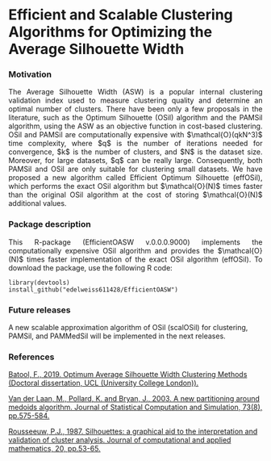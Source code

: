 # Efficient and Scalable Clustering Algorithms for Optimizing the Average Silhouette Width

### Motivation
<p align="justify"> 
The Average Silhouette Width (ASW) is a popular internal clustering validation index used to measure clustering quality and determine an optimal number of clusters. There have been only a few proposals in the literature, such as the Optimum Silhouette (OSil) algorithm and the PAMSil algorithm, using the ASW as an objective function in cost-based clustering. OSil and PAMSil are computationally expensive with $\mathcal{O}(qkN^3)$ time complexity, where $q$ is the number of iterations needed for convergence, $k$ is the number of clusters, and $N$ is the dataset size. Moreover, for large datasets, $q$ can be really large. Consequently, both PAMSil and OSil are only suitable for clustering small datasets. We have proposed a new algorithm called Efficient Optimum Silhouette (effOSil), which performs the exact OSil algorithm but $\mathcal{O}(N)$ times faster than the original OSil algorithm at the cost of storing $\mathcal{O}(N)$ additional values. </p>


### Package description

<p align="justify"> 
This R-package (EfficientOASW v.0.0.0.9000) implements the computationally expensive OSil algorithm and provides the $\mathcal{O}(N)$ times faster implementation of the exact OSil algorithm (effOSil). To download the package, use the following R code: </p> 

```
library(devtools)
install_github("edelweiss611428/EfficientOASW") 
```

### Future releases
A new scalable approximation algorithm of OSil (scalOSil) for clustering, PAMSil, and PAMMedSil will be implemented in the next releases.

### References

[Batool, F., 2019. Optimum Average Silhouette Width Clustering Methods (Doctoral dissertation, UCL (University College London)).](https://www.sciencedirect.com/science/article/abs/pii/S0167947321000244)

[Van der Laan, M., Pollard, K. and Bryan, J., 2003. A new partitioning around medoids algorithm. Journal of Statistical Computation and Simulation, 73(8), pp.575-584.](https://discovery.ucl.ac.uk/id/eprint/10078751/)

[Rousseeuw, P.J., 1987. Silhouettes: a graphical aid to the interpretation and validation of cluster analysis. Journal of computational and applied mathematics, 20, pp.53-65.](https://www.sciencedirect.com/science/article/pii/0377042787901257)



